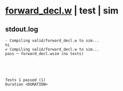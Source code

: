 # [forward_decl.w](../../../../examples/tests/valid/forward_decl.w) | test | sim

## stdout.log
```log
- Compiling valid/forward_decl.w to sim...
hi
✔ Compiling valid/forward_decl.w to sim...
pass ─ forward_decl.wsim (no tests)
 




Tests 1 passed (1) 
Duration <DURATION>

```

